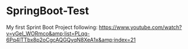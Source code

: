 # SpringBoot-Test
My first Sprint Boot Project following: https://www.youtube.com/watch?v=yGeI_WORmco&amp;list=PLqq-6Pq4lTTbx8p2oCgcAQGQyqN8XeA1x&amp;index=21
